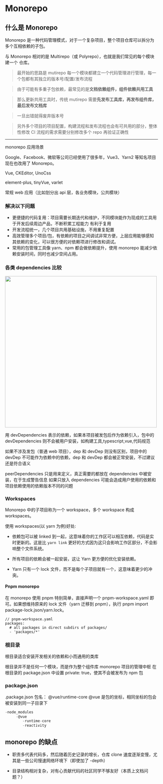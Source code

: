 # Monorepo

## 什么是 Monorepo

Monorepo 是一种代码管理模式，对于一个复杂项目，整个项目仓库可以拆分为多个互相依赖的子包。

与 Monorepo 相对的是 Multirepo（或 Polyrepo），也就是我们常见的每个模块建一个 仓库。

> 最开始的思路是 mutirepo 每一个模块都建立一个代码管理进行管理，每一个包都有其独立的版本号/配置/发布流程

> 由于可能有多重子包依赖，最常见的是**文档依赖组件，组件依赖共用工具**

> 那么更新共用工具时，传统 mutirepo 需要**先发布工具库，再发布组件库，最后发布文档库**

> 一旦出错就得废弃版本号

> 另外多个项目的项目配置，构建流程和发布流程也会有可共用的部分，整体性修改 CI 流程的需求需要分别修改多个 repo 再验证正确性

---

monorepo 应用场景

Google、Facebook、微软等公司已经使用了很多年，Vue3、Yarn2 等知名项目现在也改用了 Monorepo。

Vue, CKEditor, UnoCss

element-plus, tinyVue, varlet

常规 web 应用（比如划分出 api 层，各业务模块，公共模块）

### 解决以下问题

- 更便捷的代码复用：项目需要长期迭代和维护，不同模块能作为现成的工具用于开发后续周边产品，不断积累工程能力
  有利于复用
- 开发流程统一，几个项目共用基础设施，不用重复配置
- 高效管理多个项目/包，有依赖的项目之间调试非常方便，上层应用能够感知其依赖的变化，可以很方便的对依赖项进行修改和调试。
- 常用的包管理工具像 yarn、npm 都会做依赖提升，使用 monorepo 能减少依赖安装时间，同时也减少空间占用。

### 各类 dependencies 比较

<img src="https://cdn.jsdelivr.net/gh/z1the3/myCDNassets/assets/monorepo-project/projects/z1the3-doc/source/1280X1280.png" width="500"/>

用 devDependencies 表示的依赖，如果本项目被发包后作为依赖引入，包中的 devDependencies 则不会被用户安装，如构建工具,typescript,vue,代码规范

如果不涉及发包（普通 web 项目），dep 和 devDep 则没有区别，项目中的 devDep 不可能作为依赖中的依赖，dep 和 devDep 都会被正常安装，不过建议还是符合语义

peerDependencies 只是用来定义，真正需要的都放在 dependencies 中被安装，在于生成警告信息
如果只放入 dependencies 可能会造成用户使用的依赖和项目依赖使用的依赖版本不同的问题

### Workspaces

Monorepo 中的子项目称为一个 workspace，多个 workspace 构成 workspaces。

使用 workspaces(以 yarn 为例)好处:

- 依赖包可以被 linked 到一起，这意味着你的工作区可以相互依赖，代码是实时更新的。这是比 `yarn link` 更好的方式因为这只会影响工作区部分，不会影响整个文件系统。

- 所有项目的依赖会被一起安装，这让 Yarn 更方便的优化安装依赖。

- Yarn 只有一个 lock 文件，而不是每个子项目就有一个，这意味着更少的冲突。

#### Pnpm monorepo

在 monorepo 使用 pnpm 特别简单，直接声明一个 pnpm-workspace.yaml 即可。如果想维持原来的 lock 文件（yarn 迁移到 pnpm），执行 pnpm import package-lock.json/yarn.lock。

```
// pnpm-workspace.yaml
packages:
  # all packages in direct subdirs of packages/
  - 'packages/*'
```

### 根目录

根目录适合安装开发相关的依赖和小而通用的类库

根目录并不是任何一个模块，而是作为整个组件库 monorepo 项目的管理中枢
在根目录的 package.json 中设置 private: true，使其不会被发布为 npm 包

### package.json

.package.json
包名： @vue/runtime-core
@vue 是包的坐标，相同坐标的包会被安装到同一子目录下

```js
-node_modules
     -@vue
        -runtime-core
        -reactivity
```

## monorepo 的缺点

- 职责多代表代码多，然后随着历史记录的增长，仓库 clone 速度逐渐变慢，尤其是一些公司慢速网络环境下（即使加了 -depth）

- 目录结构相对复杂，对有心贡献代码的社区同学不够友好（本质上文档问题？）
